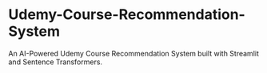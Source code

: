# Udemy-Course-Recommendation-System
An AI-Powered Udemy Course Recommendation System built with Streamlit and Sentence Transformers.
